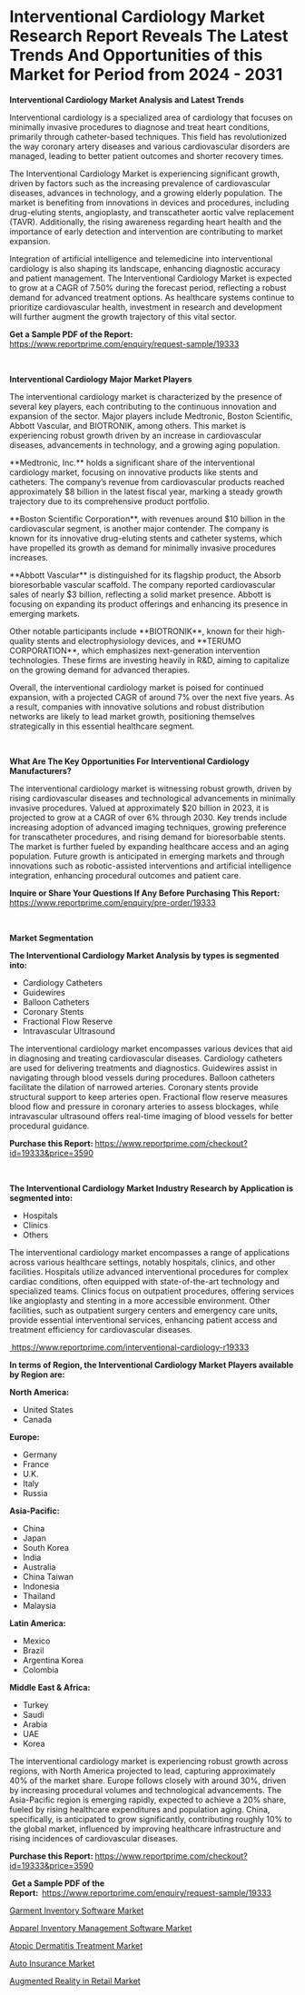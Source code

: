 <p><h1>Interventional Cardiology Market Research Report Reveals The Latest Trends And Opportunities of this Market for Period from 2024 - 2031</h1></p><p><strong>Interventional Cardiology Market Analysis and Latest Trends</strong></p>
<p><p>Interventional cardiology is a specialized area of cardiology that focuses on minimally invasive procedures to diagnose and treat heart conditions, primarily through catheter-based techniques. This field has revolutionized the way coronary artery diseases and various cardiovascular disorders are managed, leading to better patient outcomes and shorter recovery times.</p><p>The Interventional Cardiology Market is experiencing significant growth, driven by factors such as the increasing prevalence of cardiovascular diseases, advances in technology, and a growing elderly population. The market is benefiting from innovations in devices and procedures, including drug-eluting stents, angioplasty, and transcatheter aortic valve replacement (TAVR). Additionally, the rising awareness regarding heart health and the importance of early detection and intervention are contributing to market expansion.</p><p>Integration of artificial intelligence and telemedicine into interventional cardiology is also shaping its landscape, enhancing diagnostic accuracy and patient management. The Interventional Cardiology Market is expected to grow at a CAGR of 7.50% during the forecast period, reflecting a robust demand for advanced treatment options. As healthcare systems continue to prioritize cardiovascular health, investment in research and development will further augment the growth trajectory of this vital sector.</p></p>
<p><strong>Get a Sample PDF of the Report:&nbsp;</strong> <a href="https://www.reportprime.com/enquiry/request-sample/19333?utm_campaign=1102&utm_medium=2&utm_source=Github&utm_content=ia&utm_term=23112024&utm_id=interventional-cardiology">https://www.reportprime.com/enquiry/request-sample/19333</a></p>
<p>&nbsp;</p>
<p><strong>Interventional Cardiology Major Market Players</strong></p>
<p><p>The interventional cardiology market is characterized by the presence of several key players, each contributing to the continuous innovation and expansion of the sector. Major players include Medtronic, Boston Scientific, Abbott Vascular, and BIOTRONIK, among others. This market is experiencing robust growth driven by an increase in cardiovascular diseases, advancements in technology, and a growing aging population.</p><p>**Medtronic, Inc.** holds a significant share of the interventional cardiology market, focusing on innovative products like stents and catheters. The company’s revenue from cardiovascular products reached approximately $8 billion in the latest fiscal year, marking a steady growth trajectory due to its comprehensive product portfolio. </p><p>**Boston Scientific Corporation**, with revenues around $10 billion in the cardiovascular segment, is another major contender. The company is known for its innovative drug-eluting stents and catheter systems, which have propelled its growth as demand for minimally invasive procedures increases.</p><p>**Abbott Vascular** is distinguished for its flagship product, the Absorb bioresorbable vascular scaffold. The company reported cardiovascular sales of nearly $3 billion, reflecting a solid market presence. Abbott is focusing on expanding its product offerings and enhancing its presence in emerging markets.</p><p>Other notable participants include **BIOTRONIK**, known for their high-quality stents and electrophysiology devices, and **TERUMO CORPORATION**, which emphasizes next-generation intervention technologies. These firms are investing heavily in R&D, aiming to capitalize on the growing demand for advanced therapies.</p><p>Overall, the interventional cardiology market is poised for continued expansion, with a projected CAGR of around 7% over the next five years. As a result, companies with innovative solutions and robust distribution networks are likely to lead market growth, positioning themselves strategically in this essential healthcare segment.</p></p>
<p>&nbsp;</p>
<p><strong>What Are The Key Opportunities For Interventional Cardiology Manufacturers?</strong></p>
<p><p>The interventional cardiology market is witnessing robust growth, driven by rising cardiovascular diseases and technological advancements in minimally invasive procedures. Valued at approximately $20 billion in 2023, it is projected to grow at a CAGR of over 6% through 2030. Key trends include increasing adoption of advanced imaging techniques, growing preference for transcatheter procedures, and rising demand for bioresorbable stents. The market is further fueled by expanding healthcare access and an aging population. Future growth is anticipated in emerging markets and through innovations such as robotic-assisted interventions and artificial intelligence integration, enhancing procedural outcomes and patient care.</p></p>
<p><strong>Inquire or Share Your Questions If Any Before Purchasing This Report:</strong> <a href="https://www.reportprime.com/enquiry/pre-order/19333?utm_campaign=1102&utm_medium=2&utm_source=Github&utm_content=ia&utm_term=23112024&utm_id=interventional-cardiology">https://www.reportprime.com/enquiry/pre-order/19333</a></p>
<p>&nbsp;</p>
<p><strong>Market Segmentation</strong></p>
<p><strong>The Interventional Cardiology Market Analysis by types is segmented into:</strong></p>
<p><ul><li>Cardiology Catheters</li><li>Guidewires</li><li>Balloon Catheters</li><li>Coronary Stents</li><li>Fractional Flow Reserve</li><li>Intravascular Ultrasound</li></ul></p>
<p><p>The interventional cardiology market encompasses various devices that aid in diagnosing and treating cardiovascular diseases. Cardiology catheters are used for delivering treatments and diagnostics. Guidewires assist in navigating through blood vessels during procedures. Balloon catheters facilitate the dilation of narrowed arteries. Coronary stents provide structural support to keep arteries open. Fractional flow reserve measures blood flow and pressure in coronary arteries to assess blockages, while intravascular ultrasound offers real-time imaging of blood vessels for better procedural guidance.</p></p>
<p><strong>Purchase this Report:&nbsp;</strong><a href="https://www.reportprime.com/checkout?id=19333&price=3590&utm_campaign=1102&utm_medium=2&utm_source=Github&utm_content=ia&utm_term=23112024&utm_id=interventional-cardiology">https://www.reportprime.com/checkout?id=19333&price=3590</a></p>
<p>&nbsp;</p>
<p><strong>The Interventional Cardiology Market Industry Research by Application is segmented into:</strong></p>
<p><ul><li>Hospitals</li><li>Clinics</li><li>Others</li></ul></p>
<p><p>The interventional cardiology market encompasses a range of applications across various healthcare settings, notably hospitals, clinics, and other facilities. Hospitals utilize advanced interventional procedures for complex cardiac conditions, often equipped with state-of-the-art technology and specialized teams. Clinics focus on outpatient procedures, offering services like angioplasty and stenting in a more accessible environment. Other facilities, such as outpatient surgery centers and emergency care units, provide essential interventional services, enhancing patient access and treatment efficiency for cardiovascular diseases.</p></p>
<p><a href="https://www.reportprime.com/interventional-cardiology-r19333?utm_campaign=1102&utm_medium=2&utm_source=Github&utm_content=ia&utm_term=23112024&utm_id=interventional-cardiology">&nbsp;https://www.reportprime.com/interventional-cardiology-r19333</a></p>
<p><strong>In terms of Region, the Interventional Cardiology Market Players available by Region are:</strong></p>
<p>
    <p> <strong> North America: </strong>
        <ul>
            <li>United States</li>
            <li>Canada</li>
        </ul>
        </p> 
    <p> <strong> Europe: </strong>
        <ul>
            <li>Germany</li>
            <li>France</li>
            <li>U.K.</li>
            <li>Italy</li>
            <li>Russia</li>
        </ul>
        </p> 
    <p> <strong> Asia-Pacific: </strong>
        <ul>
            <li>China</li>
            <li>Japan</li>
            <li>South Korea</li>
            <li>India</li>
            <li>Australia</li>
            <li>China Taiwan</li>
            <li>Indonesia</li>
            <li>Thailand</li>
            <li>Malaysia</li>
        </ul>
        </p> 
    <p> <strong> Latin America: </strong>
        <ul>
            <li>Mexico</li>
            <li>Brazil</li>
            <li>Argentina Korea</li>
            <li>Colombia</li>
        </ul>
        </p> 
    <p> <strong> Middle East & Africa: </strong>
        <ul>
            <li>Turkey</li>
            <li>Saudi</li>
            <li>Arabia</li>
            <li>UAE</li>
            <li>Korea</li>
        </ul>
    </p>
    </p>
<p><p>The interventional cardiology market is experiencing robust growth across regions, with North America projected to lead, capturing approximately 40% of the market share. Europe follows closely with around 30%, driven by increasing procedural volumes and technological advancements. The Asia-Pacific region is emerging rapidly, expected to achieve a 20% share, fueled by rising healthcare expenditures and population aging. China, specifically, is anticipated to grow significantly, contributing roughly 10% to the global market, influenced by improving healthcare infrastructure and rising incidences of cardiovascular diseases.</p></p>
<p><strong>Purchase this Report: </strong><a href="https://www.reportprime.com/checkout?id=19333&price=3590&utm_campaign=1102&utm_medium=2&utm_source=Github&utm_content=ia&utm_term=23112024&utm_id=interventional-cardiology">https://www.reportprime.com/checkout?id=19333&price=3590</a></p>
<p>&nbsp;<strong>Get a Sample PDF of the Report:&nbsp;&nbsp;</strong><a href="https://www.reportprime.com/enquiry/request-sample/19333?utm_campaign=1102&utm_medium=2&utm_source=Github&utm_content=ia&utm_term=23112024&utm_id=interventional-cardiology">https://www.reportprime.com/enquiry/request-sample/19333</a></p>
<p><strong></strong></p>
<p><p><a href="https://issuu.com/reportprime-2/docs/garment-inventory-software-market-s_fb39389a198828?utm_campaign=1102&utm_medium=2&utm_source=Github&utm_content=ia&utm_term=23112024&utm_id=interventional-cardiology">Garment Inventory Software Market</a></p><p><a href="https://issuu.com/reportprime-2/docs/apparel-inventory-management-softwa_1cd8beb873118a?utm_campaign=1102&utm_medium=2&utm_source=Github&utm_content=ia&utm_term=23112024&utm_id=interventional-cardiology">Apparel Inventory Management Software Market</a></p><p><a href="https://www.linkedin.com/pulse/atopic-dermatitis-treatment-market-report-demographics-target-dmqxe?utm_campaign=1102&utm_medium=2&utm_source=Github&utm_content=ia&utm_term=23112024&utm_id=interventional-cardiology">Atopic Dermatitis Treatment Market</a></p><p><a href="https://www.linkedin.com/pulse/key-drivers-auto-insurance-market-how-its-growing-42-cagr-qrpqe?utm_campaign=1102&utm_medium=2&utm_source=Github&utm_content=ia&utm_term=23112024&utm_id=interventional-cardiology">Auto Insurance Market</a></p><p><a href="https://www.linkedin.com/pulse/augmented-reality-retail-market-dynamics-129-cagr-growth-key-7hfcf?utm_campaign=1102&utm_medium=2&utm_source=Github&utm_content=ia&utm_term=23112024&utm_id=interventional-cardiology">Augmented Reality in Retail Market</a></p></p>